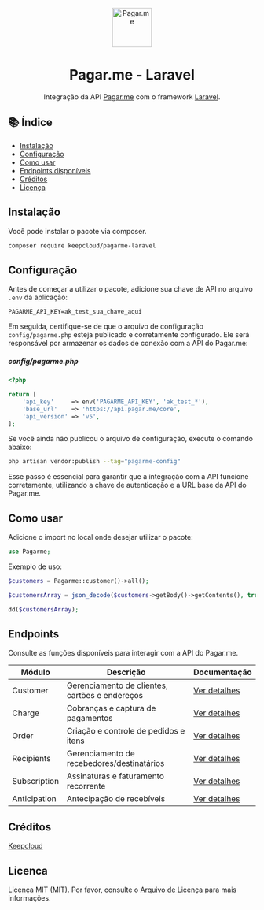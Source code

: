 <p align="center">
  <img src="https://avatars.githubusercontent.com/u/3846050?s=200&v=4" alt="Pagar.me" width="80">
</p>

<h1 align="center">
    Pagar.me - Laravel
</h1>

<p align="center">
  Integração da API <a href="https://pagar.me">Pagar.me</a> com o framework <a href="https://laravel.com">Laravel</a>.
</p>

## 📚 Índice

-   [Instalação](#instalação)
-   [Configuração](#configuração)
-   [Como usar](#como-usar)
-   [Endpoints disponíveis](#endpoints)
-   [Créditos](#creditos)
-   [Licença](#licenca)

## Instalação

Você pode instalar o pacote via composer.

```bash
composer require keepcloud/pagarme-laravel
```

## Configuração

Antes de começar a utilizar o pacote, adicione sua chave de API no arquivo `.env` da aplicação:

```env
PAGARME_API_KEY=ak_test_sua_chave_aqui
```

Em seguida, certifique-se de que o arquivo de configuração `config/pagarme.php` esteja publicado e corretamente configurado. Ele será responsável por armazenar os dados de conexão com a API do Pagar.me:

##### config/pagarme.php

```php
<?php

return [
    'api_key'     => env('PAGARME_API_KEY', 'ak_test_*'),
    'base_url'    => 'https://api.pagar.me/core',
    'api_version' => 'v5',
];
```

Se você ainda não publicou o arquivo de configuração, execute o comando abaixo:

```bash
php artisan vendor:publish --tag="pagarme-config"
```

Esse passo é essencial para garantir que a integração com a API funcione corretamente, utilizando a chave de autenticação e a URL base da API do Pagar.me.

## Como usar

Adicione o import no local onde desejar utilizar o pacote:

```php
use Pagarme;
```

Exemplo de uso:

```php
$customers = Pagarme::customer()->all();

$customersArray = json_decode($customers->getBody()->getContents(), true);

dd($customersArray);
```

## Endpoints

Consulte as funções disponíveis para interagir com a API do Pagar.me.

| Módulo       | Descrição                                      | Documentação                         |
| ------------ | ---------------------------------------------- | ------------------------------------ |
| Customer     | Gerenciamento de clientes, cartões e endereços | [Ver detalhes](docs/CUSTOMER.md)     |
| Charge       | Cobranças e captura de pagamentos              | [Ver detalhes](docs/CHARGE.md)       |
| Order        | Criação e controle de pedidos e itens          | [Ver detalhes](docs/ORDER.md)        |
| Recipients   | Gerenciamento de recebedores/destinatários     | [Ver detalhes](docs/RECIPIENTS.md)   |
| Subscription | Assinaturas e faturamento recorrente           | [Ver detalhes](docs/SUBSCRIPTION.md) |
| Anticipation | Antecipação de recebíveis                      | [Ver detalhes](docs/ANTICIPATION.md) |

## Créditos

[Keepcloud](https://github.com/Keepcloud)

## Licenca

Licença MIT (MIT). Por favor, consulte o [Arquivo de Licença](LICENSE.md) para mais informações.
